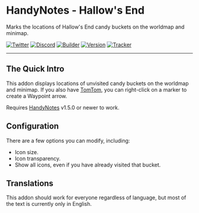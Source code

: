 # HandyNotes - Hallow's End

Marks the locations of Hallow's End candy buckets on the worldmap and minimap.

[![Twitter](https://img.shields.io/twitter/follow/ravendwyr.svg?label=Twitter&style=popout)](https://twitter.com/Ravendwyr)
[![Discord](https://img.shields.io/discord/299308204393889802.svg?label=Discord&style=popout)](https://discord.gg/XC2REFu)
[![Builder](https://img.shields.io/travis/com/ravendwyr/handynotes_hallowsend.svg?label=Build&style=popout)](https://travis-ci.com/Ravendwyr/HandyNotes_HallowsEnd)
[![Version](https://img.shields.io/github/tag-date/ravendwyr/handynotes_hallowsend.svg?label=Version&style=popout)](https://www.curseforge.com/wow/addons/handynotes_hallowsend/files/all)
[![Tracker](https://img.shields.io/github/issues/ravendwyr/handynotes_hallowsend.svg?label=Issues&style=popout)](https://github.com/Ravendwyr/HandyNotes_HallowsEnd/issues)

***

## The Quick Intro

This addon displays locations of unvisited candy buckets on the worldmap and minimap.
If you also have [TomTom](https://www.curseforge.com/wow/addons/tomtom), you can right-click on a marker to create a Waypoint arrow.

Requires [HandyNotes](https://www.curseforge.com/wow/addons/handynotes) v1.5.0 or newer to work.

## Configuration

There are a few options you can modify, including:

* Icon size.
* Icon transparency.
* Show all icons, even if you have already visited that bucket.

## Translations

This addon should work for everyone regardless of language, but most of the text is currently only in English.
